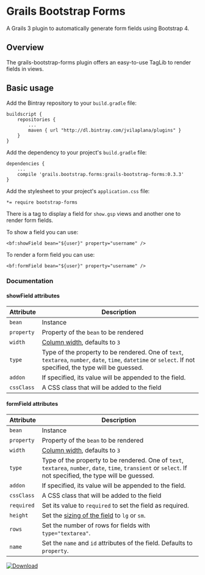 # Grails Bootstrap Forms
A Grails 3 plugin to automatically generate form fields using Bootstrap 4.


## Overview
The grails-bootstrap-forms plugin offers an easy-to-use TagLib to render fields in views.


## Basic usage
Add the Bintray repository to your `build.gradle` file:

```
buildscript {
    repositories {
        ...
        maven { url "http://dl.bintray.com/jvilaplana/plugins" }
    }
}
```

Add the dependency to your project's `build.gradle` file:

```
dependencies {
    ...
    compile 'grails.bootstrap.forms:grails-bootstrap-forms:0.3.3'
}
```

Add the stylesheet to your project's `application.css` file:

```
*= require bootstrap-forms
```

There is a tag to display a field for `show.gsp` views and another one to render form fields.

To show a field you can use:

`<bf:showField bean="${user}" property="username" />`

To render a form field you can use:

`<bf:formField bean="${user}" property="username" />`


### Documentation

#### showField attributes

| Attribute | Description |
| --------- | ----------- |
| `bean` | Instance |
| `property` | Property of the `bean` to be rendered |
| `width` | [Column width](http://getbootstrap.com/docs/4.1/layout/grid/), defaults to `3` |
| `type` | Type of the property to be rendered. One of `text`, `textarea`, `number`, `date`, `time`, `datetime` or `select`. If not specified, the type will be guessed.
| `addon` | If specified, its value will be appended to the field. |
| `cssClass` | A CSS class that will be added to the field |


#### formField attributes

| Attribute | Description |
| --------- | ----------- |
| `bean` | Instance |
| `property` | Property of the `bean` to be rendered |
| `width` | [Column width](http://getbootstrap.com/docs/4.1/layout/grid/), defaults to `3` |
| `type` | Type of the property to be rendered. One of `text`, `textarea`, `number`, `date`, `time`, `transient` or `select`. If not specified, the type will be guessed.
| `addon` | If specified, its value will be appended to the field. |
| `cssClass` | A CSS class that will be added to the field |
| `required` | Set its value to `required` to set the field as required. |
| `height` | Set the [sizing of the field](http://getbootstrap.com/docs/4.1/components/forms/#sizing) to `lg` or `sm`.
| `rows` | Set the number of rows for fields with `type="textarea"`.
| `name` | Set the `name` and `id` attributes of the field. Defaults to `property`. |


[ ![Download](https://api.bintray.com/packages/jvilaplana/plugins/grails-bootstrap-forms/images/download.svg) ](https://bintray.com/jvilaplana/plugins/grails-bootstrap-forms/_latestVersion)
